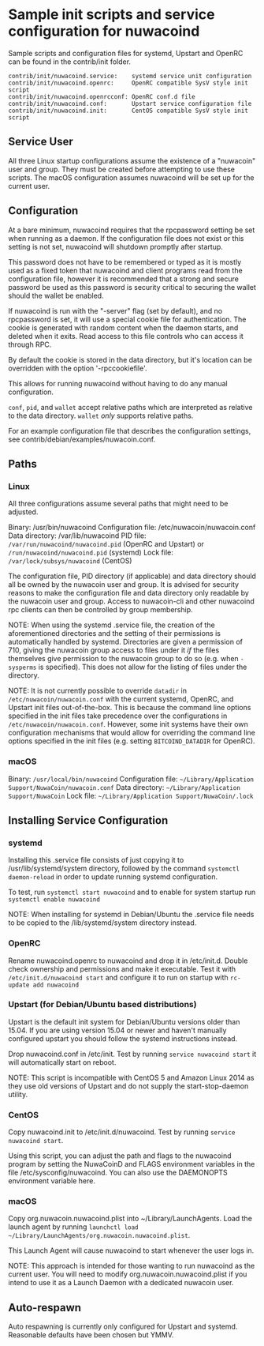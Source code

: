 Sample init scripts and service configuration for nuwacoind
==========================================================

Sample scripts and configuration files for systemd, Upstart and OpenRC
can be found in the contrib/init folder.

    contrib/init/nuwacoind.service:    systemd service unit configuration
    contrib/init/nuwacoind.openrc:     OpenRC compatible SysV style init script
    contrib/init/nuwacoind.openrcconf: OpenRC conf.d file
    contrib/init/nuwacoind.conf:       Upstart service configuration file
    contrib/init/nuwacoind.init:       CentOS compatible SysV style init script

Service User
---------------------------------

All three Linux startup configurations assume the existence of a "nuwacoin" user
and group.  They must be created before attempting to use these scripts.
The macOS configuration assumes nuwacoind will be set up for the current user.

Configuration
---------------------------------

At a bare minimum, nuwacoind requires that the rpcpassword setting be set
when running as a daemon.  If the configuration file does not exist or this
setting is not set, nuwacoind will shutdown promptly after startup.

This password does not have to be remembered or typed as it is mostly used
as a fixed token that nuwacoind and client programs read from the configuration
file, however it is recommended that a strong and secure password be used
as this password is security critical to securing the wallet should the
wallet be enabled.

If nuwacoind is run with the "-server" flag (set by default), and no rpcpassword is set,
it will use a special cookie file for authentication. The cookie is generated with random
content when the daemon starts, and deleted when it exits. Read access to this file
controls who can access it through RPC.

By default the cookie is stored in the data directory, but it's location can be overridden
with the option '-rpccookiefile'.

This allows for running nuwacoind without having to do any manual configuration.

`conf`, `pid`, and `wallet` accept relative paths which are interpreted as
relative to the data directory. `wallet` *only* supports relative paths.

For an example configuration file that describes the configuration settings,
see contrib/debian/examples/nuwacoin.conf.

Paths
---------------------------------

### Linux

All three configurations assume several paths that might need to be adjusted.

Binary:              /usr/bin/nuwacoind
Configuration file:  /etc/nuwacoin/nuwacoin.conf
Data directory:      /var/lib/nuwacoind
PID file:            `/var/run/nuwacoind/nuwacoind.pid` (OpenRC and Upstart) or `/run/nuwacoind/nuwacoind.pid` (systemd)
Lock file:           `/var/lock/subsys/nuwacoind` (CentOS)

The configuration file, PID directory (if applicable) and data directory
should all be owned by the nuwacoin user and group.  It is advised for security
reasons to make the configuration file and data directory only readable by the
nuwacoin user and group.  Access to nuwacoin-cli and other nuwacoind rpc clients
can then be controlled by group membership.

NOTE: When using the systemd .service file, the creation of the aforementioned
directories and the setting of their permissions is automatically handled by
systemd. Directories are given a permission of 710, giving the nuwacoin group
access to files under it _if_ the files themselves give permission to the
nuwacoin group to do so (e.g. when `-sysperms` is specified). This does not allow
for the listing of files under the directory.

NOTE: It is not currently possible to override `datadir` in
`/etc/nuwacoin/nuwacoin.conf` with the current systemd, OpenRC, and Upstart init
files out-of-the-box. This is because the command line options specified in the
init files take precedence over the configurations in
`/etc/nuwacoin/nuwacoin.conf`. However, some init systems have their own
configuration mechanisms that would allow for overriding the command line
options specified in the init files (e.g. setting `BITCOIND_DATADIR` for
OpenRC).

### macOS

Binary:              `/usr/local/bin/nuwacoind`
Configuration file:  `~/Library/Application Support/NuwaCoin/nuwacoin.conf`
Data directory:      `~/Library/Application Support/NuwaCoin`
Lock file:           `~/Library/Application Support/NuwaCoin/.lock`

Installing Service Configuration
-----------------------------------

### systemd

Installing this .service file consists of just copying it to
/usr/lib/systemd/system directory, followed by the command
`systemctl daemon-reload` in order to update running systemd configuration.

To test, run `systemctl start nuwacoind` and to enable for system startup run
`systemctl enable nuwacoind`

NOTE: When installing for systemd in Debian/Ubuntu the .service file needs to be copied to the /lib/systemd/system directory instead.

### OpenRC

Rename nuwacoind.openrc to nuwacoind and drop it in /etc/init.d.  Double
check ownership and permissions and make it executable.  Test it with
`/etc/init.d/nuwacoind start` and configure it to run on startup with
`rc-update add nuwacoind`

### Upstart (for Debian/Ubuntu based distributions)

Upstart is the default init system for Debian/Ubuntu versions older than 15.04. If you are using version 15.04 or newer and haven't manually configured upstart you should follow the systemd instructions instead.

Drop nuwacoind.conf in /etc/init.  Test by running `service nuwacoind start`
it will automatically start on reboot.

NOTE: This script is incompatible with CentOS 5 and Amazon Linux 2014 as they
use old versions of Upstart and do not supply the start-stop-daemon utility.

### CentOS

Copy nuwacoind.init to /etc/init.d/nuwacoind. Test by running `service nuwacoind start`.

Using this script, you can adjust the path and flags to the nuwacoind program by
setting the NuwaCoinD and FLAGS environment variables in the file
/etc/sysconfig/nuwacoind. You can also use the DAEMONOPTS environment variable here.

### macOS

Copy org.nuwacoin.nuwacoind.plist into ~/Library/LaunchAgents. Load the launch agent by
running `launchctl load ~/Library/LaunchAgents/org.nuwacoin.nuwacoind.plist`.

This Launch Agent will cause nuwacoind to start whenever the user logs in.

NOTE: This approach is intended for those wanting to run nuwacoind as the current user.
You will need to modify org.nuwacoin.nuwacoind.plist if you intend to use it as a
Launch Daemon with a dedicated nuwacoin user.

Auto-respawn
-----------------------------------

Auto respawning is currently only configured for Upstart and systemd.
Reasonable defaults have been chosen but YMMV.
